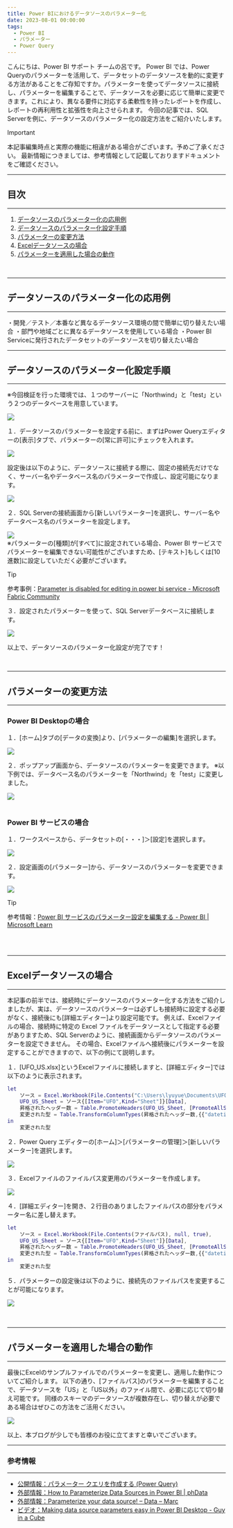 ```yaml
---
title: Power BIにおけるデータソースのパラメーター化
date: 2023-08-01 00:00:00 
tags:
  - Power BI
  - パラメーター
  - Power Query
---
```

こんにちは、Power BI サポート チームの呂です。
Power BI では、Power Queryのパラメーターを活用して、データセットのデータソースを動的に変更する方法があることをご存知ですか。パラメーターを使ってデータソースに接続し、パラメーターを編集することで、データソースを必要に応じて簡単に変更できます。これにより、異なる要件に対応する柔軟性を持ったレポートを作成し、レポートの再利用性と拡張性を向上させられます。
今回の記事では、SQL Serverを例に、データソースのパラメーター化の設定方法をご紹介いたします。

<!-- more -->
> [!IMPORTANT]  
> 本記事編集時点と実際の機能に相違がある場合がございます。予めご了承ください。
> 最新情報につきましては、参考情報として記載しておりますドキュメントをご確認ください。

---
## 目次
---
1. [データソースのパラメーター化の応用例](#データソースのパラメーター化の応用例)
2. [データソースのパラメーター化設定手順](#データソースのパラメーター化設定手順)
3. [パラメーターの変更方法](#パラメーターの変更方法)
4. [Excelデータソースの場合](#Excelデータソースの場合)
4. [パラメーターを適用した場合の動作](#パラメーターを適用した場合の動作)
</br>

---
## データソースのパラメーター化の応用例
---

・開発／テスト／本番など異なるデータソース環境の間で簡単に切り替えたい場合
・部門や地域ごとに異なるデータソースを使用している場合
・Power BI Serviceに発行されたデータセットのデータソースを切り替えたい場合
<br>

---
## データソースのパラメーター化設定手順
---
※今回検証を行った環境では、１つのサーバーに「Northwind」と「test」という２つのデータベースを用意しています。

<div align="left">
<img src="1.png">
</div>

１．データソースのパラメーターを設定する前に、まずはPower Queryエディターの[表示]タブで、パラメーターの[常に許可]にチェックを入れます。

<div align="left">
<img src="2.png">
</div>

設定後は以下のように、データソースに接続する際に、固定の接続先だけでなく、サーバー名やデータベース名のパラメーターで作成し、設定可能になります。

<div align="left">
<img src="3.png">
</div>

２．SQL Serverの接続画面から[新しいパラメーター]を選択し、サーバー名やデータベース名のパラメーターを設定します。
<div align="left">
<img src="4.png">
</div>
※パラメーターの[種類]が[すべて]に設定されている場合、Power BI サービスでパラメーターを編集できない可能性がございますため、[テキスト]もしくは[10進数]に設定していただく必要がございます。

> [!TIP]
> 参考事例：[Parameter is disabled for editing in power bi service - Microsoft Fabric Community](https://community.fabric.microsoft.com/t5/Service/Parameter-is-disabled-for-editing-in-power-bi-service/m-p/398733)

３．設定されたパラメーターを使って、SQL Serverデータベースに接続します。

<div align="left">
<img src="5.png">
</div>

以上で、データソースのパラメーター化設定が完了です！

<br>

---
## パラメーターの変更方法
---

### Power BI Desktopの場合
１．[ホーム]タブの[データの変換]より、[パラメーターの編集]を選択します。

<div align="left">
<img src="6.png">
</div>

２．ポップアップ画面から、データソースのパラメーターを変更できます。
※以下例では、データベース名のパラメーターを「Northwind」を「test」に変更しました。

<div align="left">
<img src="7.png">
</div>
<br>

### Power BI サービスの場合
１．ワークスペースから、データセットの[・・・]＞[設定]を選択します。

<div align="left">
<img src="8.png">
</div>

２．設定画面の[パラメーター]から、データソースのパラメーターを変更できます。

<div align="left">
<img src="9.png">
</div>

> [!TIP]
> 参考情報：[Power BI サービスのパラメーター設定を編集する - Power BI | Microsoft Learn](https://learn.microsoft.com/ja-jp/power-bi/connect-data/service-parameters)
<br>
<br>

---
## Excelデータソースの場合
---

本記事の前半では、接続時にデータソースのパラメーター化する方法をご紹介しましたが、実は、データソースのパラメーターは必ずしも接続時に設定する必要がなく、接続後にも[詳細エディター]より設定可能です。
例えば、Excelファイルの場合、接続時に特定の Excel ファイルをデータソースとして指定する必要がありますため、SQL Serverのように、接続画面からデータソースのパラメーターを設定できません。
その場合、Excelファイルへ接続後にパラメーターを設定することができますので、以下の例にて説明します。

１．[UFO_US.xlsx]というExcelファイルに接続しますと、[詳細エディター]では以下のように表示されます。

```m
let
    ソース = Excel.Workbook(File.Contents("C:\Users\lyuyue\Documents\UFO_US.xlsx"), null, true),
    UFO_US_Sheet = ソース{[Item="UFO",Kind="Sheet"]}[Data],
    昇格されたヘッダー数 = Table.PromoteHeaders(UFO_US_Sheet, [PromoteAllScalars=true]),
    変更された型 = Table.TransformColumnTypes(昇格されたヘッダー数,{{"datetime", type text}, {"city", type text}, {"state", type text}, {"country", type text}, {"shape", type text}, {"duration (seconds)", type number}, {"duration (hours/min)", type text}, {"comments", type text}, {"date posted", type date}, {"latitude", type number}, {"longitude ", type number}})
in
    変更された型
```

２．Power Query エディターの[ホーム]＞[パラメーターの管理]＞[新しいパラメーター]を選択します。

<div align="left">
<img src="10.png">
</div>

３．Excelファイルのファイルパス変更用のパラメーターを作成します。

<div align="left">
<img src="11.png">
</div>

４．[詳細エディター]を開き、２行目のありましたファイルパスの部分をパラメーター名に差し替えます。

```m
let
    ソース = Excel.Workbook(File.Contents(ファイルパス), null, true),
    UFO_US_Sheet = ソース{[Item="UFO",Kind="Sheet"]}[Data],
    昇格されたヘッダー数 = Table.PromoteHeaders(UFO_US_Sheet, [PromoteAllScalars=true]),
    変更された型 = Table.TransformColumnTypes(昇格されたヘッダー数,{{"datetime", type text}, {"city", type text}, {"state", type text}, {"country", type text}, {"shape", type text}, {"duration (seconds)", type number}, {"duration (hours/min)", type text}, {"comments", type text}, {"date posted", type date}, {"latitude", type number}, {"longitude ", type number}})
in
    変更された型
```

５．パラメーターの設定後は以下のように、接続先のファイルパスを変更することが可能になります。

<div align="left">
<img src="12.png">
</div>
<br>
<br>

---
## パラメーターを適用した場合の動作
---

最後にExcelのサンプルファイルでのパラメーターを変更し、適用した動作についてご紹介します。
以下の通り、[ファイルパス]のパラメーターを編集することで、データソースを「US」と「US以外」のファイル間で、必要に応じて切り替え可能です。
同様のスキーマのデータソースが複数存在し、切り替えが必要である場合はぜひこの方法をご活用ください。

<div align="left">
<img src="13.png">
</div>

以上、本ブログが少しでも皆様のお役に立てますと幸いでございます。
<br>

---
### 参考情報
---
-  [公開情報：パラメーター クエリを作成する (Power Query)](https://support.microsoft.com/ja-jp/office/%E3%83%91%E3%83%A9%E3%83%A1%E3%83%BC%E3%82%BF%E3%83%BC-%E3%82%AF%E3%82%A8%E3%83%AA%E3%82%92%E4%BD%9C%E6%88%90%E3%81%99%E3%82%8B-power-query-5eb365bc-3982-4ab2-8830-b205a69e0f33)
-  [外部情報：How to Parameterize Data Sources in Power BI | phData](https://www.phdata.io/blog/how-to-parameterize-data-sources-power-bi/)
-  [外部情報：Parameterize your data source! – Data – Marc](https://data-marc.com/2018/11/15/parameterize-your-data-source/)
-  [ビデオ：Making data source parameters easy in Power BI Desktop - Guy in a Cube](https://www.youtube.com/watch?v=OnaDJkGOmIE)

